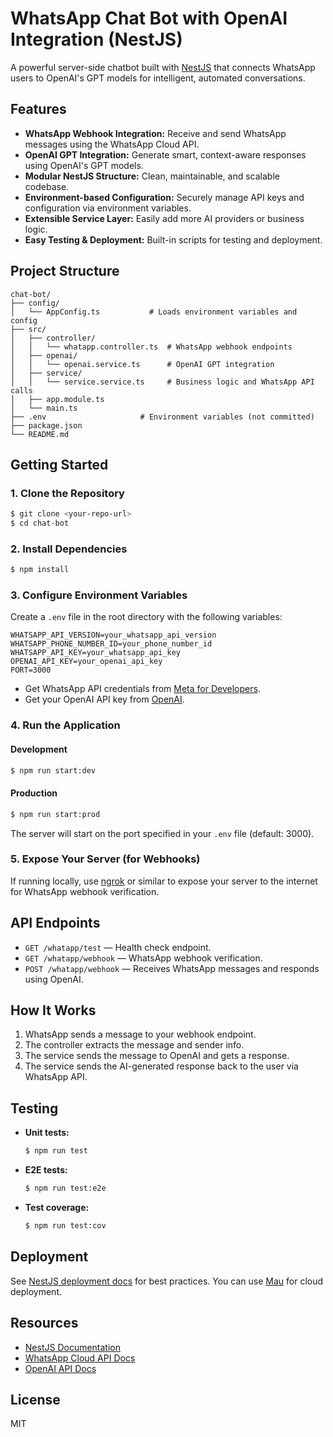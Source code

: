 # WhatsApp Chat Bot with OpenAI Integration (NestJS)

A powerful server-side chatbot built with [NestJS](https://nestjs.com/) that connects WhatsApp users to OpenAI's GPT models for intelligent, automated conversations.

## Features

- **WhatsApp Webhook Integration:** Receive and send WhatsApp messages using the WhatsApp Cloud API.
- **OpenAI GPT Integration:** Generate smart, context-aware responses using OpenAI's GPT models.
- **Modular NestJS Structure:** Clean, maintainable, and scalable codebase.
- **Environment-based Configuration:** Securely manage API keys and configuration via environment variables.
- **Extensible Service Layer:** Easily add more AI providers or business logic.
- **Easy Testing & Deployment:** Built-in scripts for testing and deployment.

## Project Structure

```
chat-bot/
├── config/
│   └── AppConfig.ts           # Loads environment variables and config
├── src/
│   ├── controller/
│   │   └── whatapp.controller.ts  # WhatsApp webhook endpoints
│   ├── openai/
│   │   └── openai.service.ts      # OpenAI GPT integration
│   ├── service/
│   │   └── service.service.ts     # Business logic and WhatsApp API calls
│   ├── app.module.ts
│   └── main.ts
├── .env                     # Environment variables (not committed)
├── package.json
└── README.md
```

## Getting Started

### 1. Clone the Repository

```bash
$ git clone <your-repo-url>
$ cd chat-bot
```

### 2. Install Dependencies

```bash
$ npm install
```

### 3. Configure Environment Variables

Create a `.env` file in the root directory with the following variables:

```
WHATSAPP_API_VERSION=your_whatsapp_api_version
WHATSAPP_PHONE_NUMBER_ID=your_phone_number_id
WHATSAPP_API_KEY=your_whatsapp_api_key
OPENAI_API_KEY=your_openai_api_key
PORT=3000
```

- Get WhatsApp API credentials from [Meta for Developers](https://developers.facebook.com/docs/whatsapp/cloud-api/get-started).
- Get your OpenAI API key from [OpenAI](https://platform.openai.com/account/api-keys).

### 4. Run the Application

#### Development
```bash
$ npm run start:dev
```

#### Production
```bash
$ npm run start:prod
```

The server will start on the port specified in your `.env` file (default: 3000).

### 5. Expose Your Server (for Webhooks)
If running locally, use [ngrok](https://ngrok.com/) or similar to expose your server to the internet for WhatsApp webhook verification.

## API Endpoints

- `GET /whatapp/test` — Health check endpoint.
- `GET /whatapp/webhook` — WhatsApp webhook verification.
- `POST /whatapp/webhook` — Receives WhatsApp messages and responds using OpenAI.

## How It Works

1. WhatsApp sends a message to your webhook endpoint.
2. The controller extracts the message and sender info.
3. The service sends the message to OpenAI and gets a response.
4. The service sends the AI-generated response back to the user via WhatsApp API.

## Testing

- **Unit tests:**
  ```bash
  $ npm run test
  ```
- **E2E tests:**
  ```bash
  $ npm run test:e2e
  ```
- **Test coverage:**
  ```bash
  $ npm run test:cov
  ```

## Deployment

See [NestJS deployment docs](https://docs.nestjs.com/deployment) for best practices. You can use [Mau](https://mau.nestjs.com) for cloud deployment.

## Resources
- [NestJS Documentation](https://docs.nestjs.com)
- [WhatsApp Cloud API Docs](https://developers.facebook.com/docs/whatsapp/cloud-api)
- [OpenAI API Docs](https://platform.openai.com/docs/api-reference)

## License

MIT
